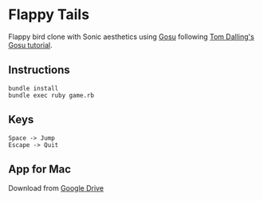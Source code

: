 # Flappy Tails
Flappy bird clone with Sonic aesthetics using [Gosu](https://github.com/jlnr/gosu) following [Tom Dalling's Gosu tutorial](https://www.youtube.com/watch?v=QtIlyU2Br3o).


## Instructions
```
bundle install
bundle exec ruby game.rb
```

## Keys
```
Space -> Jump
Escape -> Quit
```

## App for Mac
Download from [Google Drive](https://drive.google.com/file/d/0BzLaFDNGiNf7YTZzaUZQNjNZRUk/view?usp=sharing)

